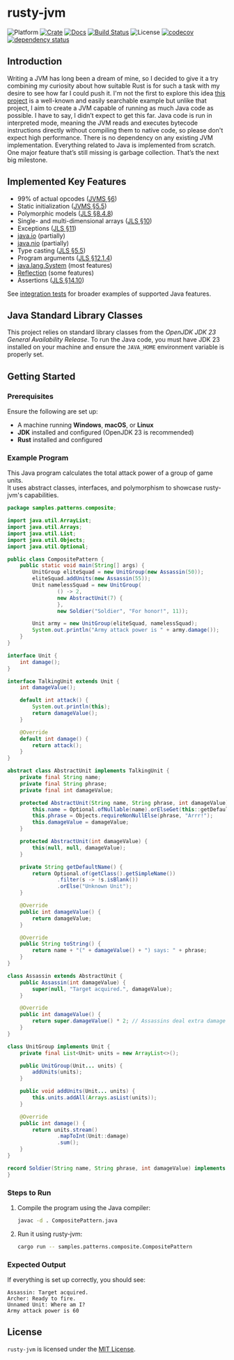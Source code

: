 # rusty-jvm
![Platform][platforms-image]
[![Crate][crate-image]][crate-link]
[![Docs][docs-image]][docs-link]
[![Build Status][ci-image]][ci-link]
![License][license-image]
[![codecov][code-cov-image]][code-cov-link]
[![dependency status][dep-status-image]][dep-status-link]

## Introduction

Writing a JVM has long been a dream of mine, so I decided to give it a try combining my curiosity about how suitable Rust is for such a task with my desire to see how far I could push it.
I'm not the first to explore this idea [this project][rjvm-articles] is a well-known and easily searchable example but unlike that project, I aim to create a JVM capable of running as much Java code as possible.
I have to say, I didn’t expect to get this far.
Java code is run in interpreted mode, meaning the JVM reads and executes bytecode instructions directly without compiling them to native code, so please don't expect high performance.
There is no dependency on any existing JVM implementation. Everything related to Java is implemented from scratch.
One major feature that’s still missing is garbage collection. That’s the next big milestone.

## Implemented Key Features

- 99% of actual opcodes ([JVMS §6][jvms-6])
- Static initialization ([JVMS §5.5][jvms-5.5])
- Polymorphic models ([JLS §8.4.8][jls-8.4.8])
- Single- and multi-dimensional arrays ([JLS §10][jls-10])
- Exceptions ([JLS §11][jls-11])
- [java.io][java.io-api] (partially)
- [java.nio][java.nio-api] (partially)
- Type casting ([JLS §5.5][jls-5.5])
- Program arguments ([JLS §12.1.4][jls-12.1.4])
- [java.lang.System][java.lang.system-api] (most features)
- [Reflection][java.lang.reflect-api] (some features)
- Assertions ([JLS §14.10][jls-14.10])

See [integration tests](tests/test_data) for broader examples of supported Java features.

## Java Standard Library Classes

This project relies on standard library classes from the *OpenJDK JDK 23 General Availability Release*.
To run the Java code, you must have JDK 23 installed on your machine and ensure the `JAVA_HOME` environment variable is properly set.

## Getting Started

### Prerequisites

Ensure the following are set up:

- A machine running **Windows**, **macOS**, or **Linux**
- **JDK** installed and configured (OpenJDK 23 is recommended)
- **Rust** installed and configured

### Example Program

This Java program calculates the total attack power of a group of game units.  
It uses abstract classes, interfaces, and polymorphism to showcase rusty-jvm's capabilities.

```java
package samples.patterns.composite;

import java.util.ArrayList;
import java.util.Arrays;
import java.util.List;
import java.util.Objects;
import java.util.Optional;

public class CompositePattern {
    public static void main(String[] args) {
        UnitGroup eliteSquad = new UnitGroup(new Assassin(50));
        eliteSquad.addUnits(new Assassin(55));
        Unit namelessSquad = new UnitGroup(
                () -> 2,
                new AbstractUnit(7) {
                },
                new Soldier("Soldier", "For honor!", 11));

        Unit army = new UnitGroup(eliteSquad, namelessSquad);
        System.out.println("Army attack power is " + army.damage());
    }
}

interface Unit {
    int damage();
}

interface TalkingUnit extends Unit {
    int damageValue();

    default int attack() {
        System.out.println(this);
        return damageValue();
    }

    @Override
    default int damage() {
        return attack();
    }
}

abstract class AbstractUnit implements TalkingUnit {
    private final String name;
    private final String phrase;
    private final int damageValue;

    protected AbstractUnit(String name, String phrase, int damageValue) {
        this.name = Optional.ofNullable(name).orElseGet(this::getDefaultName);
        this.phrase = Objects.requireNonNullElse(phrase, "Arrr!");
        this.damageValue = damageValue;
    }

    protected AbstractUnit(int damageValue) {
        this(null, null, damageValue);
    }

    private String getDefaultName() {
        return Optional.of(getClass().getSimpleName())
                .filter(s -> !s.isBlank())
                .orElse("Unknown Unit");
    }

    @Override
    public int damageValue() {
        return damageValue;
    }

    @Override
    public String toString() {
        return name + "(" + damageValue() + ") says: " + phrase;
    }
}

class Assassin extends AbstractUnit {
    public Assassin(int damageValue) {
        super(null, "Target acquired.", damageValue);
    }

    @Override
    public int damageValue() {
        return super.damageValue() * 2; // Assassins deal extra damage
    }
}

class UnitGroup implements Unit {
    private final List<Unit> units = new ArrayList<>();

    public UnitGroup(Unit... units) {
        addUnits(units);
    }

    public void addUnits(Unit... units) {
        this.units.addAll(Arrays.asList(units));
    }

    @Override
    public int damage() {
        return units.stream()
                .mapToInt(Unit::damage)
                .sum();
    }
}

record Soldier(String name, String phrase, int damageValue) implements TalkingUnit {
}
```

### Steps to Run

1. Compile the program using the Java compiler:
   ```sh
   javac -d . CompositePattern.java
   ```

2. Run it using rusty-jvm:
   ```sh
   cargo run -- samples.patterns.composite.CompositePattern
   ```

### Expected Output

If everything is set up correctly, you should see:

```
Assassin: Target acquired.
Archer: Ready to fire.
Unnamed Unit: Where am I?
Army attack power is 60
```

## License
`rusty-jvm` is licensed under the [MIT License](LICENSE).

[//]: # (links)
[platforms-image]: https://img.shields.io/badge/platforms-linux%20%7C%20macos%20%7C%20windows-blue
[crate-image]: https://img.shields.io/crates/v/rusty-jvm.svg
[crate-link]: https://crates.io/crates/rusty-jvm
[docs-image]: https://docs.rs/rusty-jvm/badge.svg
[docs-link]: https://docs.rs/rusty-jvm
[ci-image]: https://github.com/hextriclosan/rusty-jvm/actions/workflows/rust.yml/badge.svg
[ci-link]: https://github.com/hextriclosan/rusty-jvm/actions
[license-image]: https://img.shields.io/github/license/hextriclosan/rusty-jvm
[code-cov-image]: https://codecov.io/gh/hextriclosan/rusty-jvm/branch/main/graph/badge.svg
[code-cov-link]: https://codecov.io/gh/hextriclosan/rusty-jvm
[dep-status-image]: https://deps.rs/repo/github/hextriclosan/rusty-jvm/status.svg
[dep-status-link]: https://deps.rs/repo/github/hextriclosan/rusty-jvm

[rjvm-articles]: https://andreabergia.com/series/writing-a-jvm-in-rust/

[jvms-5.5]: https://docs.oracle.com/javase/specs/jvms/se23/html/jvms-5.html#jvms-5.5
[jvms-6]: https://docs.oracle.com/javase/specs/jvms/se23/html/jvms-6.html
[jls-5.5]: https://docs.oracle.com/javase/specs/jls/se23/html/jls-5.html#jls-5.5
[jls-8.4.8]: https://docs.oracle.com/javase/specs/jls/se23/html/jls-8.html#jls-8.4.8
[jls-10]: https://docs.oracle.com/javase/specs/jls/se23/html/jls-10.html
[jls-11]: https://docs.oracle.com/javase/specs/jls/se23/html/jls-11.html
[jls-12.1.4]: https://docs.oracle.com/javase/specs/jls/se23/html/jls-12.html#jls-12.1.4
[jls-14.10]: https://docs.oracle.com/javase/specs/jls/se23/html/jls-14.html#jls-14.10
[java.io-api]: https://docs.oracle.com/en/java/javase/23/docs/api/java.base/java/io/package-summary.html
[java.nio-api]: https://docs.oracle.com/en/java/javase/23/docs/api/java.base/java/nio/package-summary.html
[java.lang.system-api]: https://docs.oracle.com/en/java/javase/23/docs/api/java.base/java/lang/System.html
[java.lang.reflect-api]: https://docs.oracle.com/en/java/javase/23/docs/api/java.base/java/lang/reflect/package-summary.html

